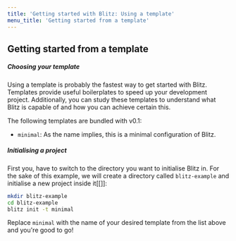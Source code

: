 ```yaml
---
title: 'Getting started with Blitz: Using a template'
menu_title: 'Getting started from a template'
---
```

## Getting started from a template

##### Choosing your template

Using a template is probably the fastest way to get started with Blitz. Templates provide useful boilerplates to speed up your development project. Additionally, you can study these templates to understand what Blitz is capable of and how you can achieve certain this.

The following templates are bundled with v0.1:

* `minimal`: As the name implies, this is a minimal configuration of Blitz.

##### Initialising a project

First you, have to switch to the directory you want to initialise Blitz in. For the sake of this example, we will create a directory called `blitz-example` and initialise a new project inside it[[]]:

```bash
mkdir blitz-example
cd blitz-example
blitz init -t minimal
```

Replace `minimal` with the name of your desired template from the list above and you're good to go!